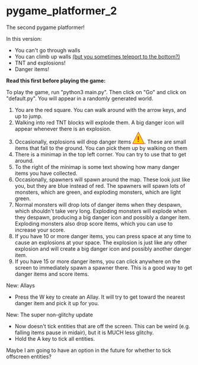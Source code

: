 # pygame_platformer_2

The second pygame platformer!

In this version:
- You can't go through walls
- You can climb up walls [(but you sometimes teleport to the bottom?)](https://github.com/sillypantscoder/pygame_platformer_2/issues/3)
- TNT and explosions!
- Danger items!

**Read this first before playing the game:**

To play the game, run "python3 main.py". Then click on "Go" and click on "default.py". You will appear in a randomly generated world.

1. You are the red square. You can walk around with the arrow keys, and up to jump.
2. Walking into red TNT blocks will explode them. A big danger icon will appear whenever there is an explosion.
3. Occasionally, explosions will drop danger items ![](danger.png). These are small items that fall to the ground. You can pick them up by walking on them
4. There is a minimap in the top left corner. You can try to use that to get around.
5. To the right of the minimap is some text showing how many danger items you have collected.
6. Occasionally, spawners will spawn around the map. These look just like you, but they are blue instead of red. The spawners will spawn lots of monsters, which are green, and exploding monsters, which are light green.
7. Normal monsters will drop lots of danger items when they despawn, which shouldn't take very long. Exploding monsters will explode when they despawn, producing a big danger icon and possibly a danger item. Exploding monsters also drop score items, which you can use to increase your score.
8. If you have 10 or more danger items, you can press space at any time to cause an explosions at your space. The explosion is just like any other explosion and will create a big danger icon and possibly another danger item.
9. If you have 15 or more danger items, you can click anywhere on the screen to immediately spawn a spawner there. This is a good way to get danger items and score items.

New: Allays
- Press the W key to create an Allay. It will try to get toward the nearest danger item and pick it up for you.


New: The super non-glitchy update

- Now doesn't tick entities that are off the screen. This can be weird (e.g. falling items pause in midair), but it is MUCH less glitchy.
- Hold the A key to tick all entities.

Maybe I am going to have an option in the future for whether to tick offscreen entities?
